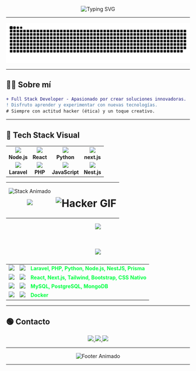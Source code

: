 <!-- Perfil README con animaciones verdes y negras estilo hacker -->

<p align="center">
  <img src="https://readme-typing-svg.demolab.com?font=Fira+Code&size=32&pause=1000&color=00FF41&background=00000000&center=true&vCenter=true&width=900&lines=console.log('Hola%2C+soy+Brandon+Gomez');Desarrollador+Full+Stack+%F0%9F%9A%80;Code+is+my+Art;Hackeando+el+universo+digital..." alt="Typing SVG" />
</p>

---

<!-- Animación Snake moviéndose (verde y negro) -->
<p align="center">
  <img src="https://raw.githubusercontent.com/Platane/snk/output/github-contribution-grid-snake-dark.svg" width="800" alt="Snake Animation" />
</p>

---

## 👨‍💻 Sobre mí

```diff
+ Full Stack Developer - Apasionado por crear soluciones innovadoras.
! Disfruto aprender y experimentar con nuevas tecnologías.
# Siempre con actitud hacker (ética) y un toque creativo.
```

---

## 🚀 Tech Stack Visual

<table>
  <tr>
    <td align="center">
      <img src="https://wallpapercave.com/wp/wp5070716.jpg" width="180"/><br/>
      <b>Node.js</b>
    </td>
    <td align="center">
      <img src="https://miro.medium.com/v2/resize:fit:4800/format:webp/1*l6s7ev65uD6otx9vV6A2AQ.png" width="180"/><br/>
      <b>React</b>
    </td>
    <td align="center">
      <img src="https://i.pinimg.com/736x/ae/b8/a6/aeb8a61183f16015337b5f5440a33ab9.jpg" width="180"/><br/>
      <b>Python</b>
    </td>
    <td align="center">
      <img src="https://media.licdn.com/dms/image/v2/D5610AQF_QdpAYl1azQ/image-shrink_800/image-shrink_800/0/1694534413671?e=2147483647&v=beta&t=VpzmhcH4lFdXrxx4sAsVjbxSINEbOREJ06m-Mo2egN0" width="180"/><br/>
      <b>next.js</b>
    </td>
  </tr>
  <tr>
    <td align="center">
      <img src="https://wallpaperaccess.com/full/1567494.png" width="180"/><br/>
      <b>Laravel</b>
    </td>
    <td align="center">
      <img src="https://s1.elespanol.com/2021/03/29/omicrono/569705523_176841925_1706x960.jpg" width="180"/><br/>
      <b>PHP</b>
    </td>
    <td align="center">
      <img src="https://s0.smartresize.com/wallpaper/797/913/HD-wallpaper-javascript-black-logo-programming-language-grid-metal-background-javascript-artwork-creative-programming-language-signs-javascript-logo.jpg" width="180"/><br/>
      <b>JavaScript</b>
    </td>
    <td align="center">
      <img src="https://maybe.works/media/blogs/why-is-the-nestjs-framework-a-great-option-for-web-development/1100x600.jpg" width="180"/><br/>
      <b>Nest.js</b>
    </td>
  </tr>
</table>

<!-- Presentación con dos columnas alineadas sin bordes -->
<table align="center" style="border: none; border-collapse: collapse;">
  <tr>
    <td style="border: none; vertical-align: top;">
      <p align="center">
        <img src="https://readme-typing-svg.demolab.com?font=Fira+Mono&pause=1000&color=00FF41&background=00000000&width=600&lines=Laravel+%F0%9F%91%8D;PHP+%F0%9F%9A%80;Python+%F0%9F%90%8D;React+%E2%9C%A8;Node.js+%F0%9F%92%BB;NestJS+%F0%9F%9A%A8;Next.js+%F0%9F%9A%80;Prisma+%F0%9F%8C%8D;PostgreSQL+%F0%9F%92%BE;MySQL+%F0%9F%93%8A;MongoDB+%F0%9F%92%A1;Tailwind+%F0%9F%92%A8;Bootstrap+%F0%9F%92%96;CSS+Nativo+%F0%9F%96%8B%EF%B8%8F;Docker+%F0%9F%A7%A1" alt="Stack Animado" />
      </p>
      <p align="center">
        <img src="https://github-readme-stats.vercel.app/api?username=123Brandongomez&show_icons=true&theme=algolia&hide_border=true&bg_color=00000000&title_color=00FF41&icon_color=00FF41&text_color=00FF41" />
      </p>
    </td>
    <td style="border: none; vertical-align: top;">
      <h1 align="center">
        <img src="https://media.giphy.com/media/v1.Y2lkPTc5MGI3NjExNXpoZHQxOWdkenMxNHl5eGsxNzRxYXcxbzR5M2pmZGdjYzYyeHM0YiZlcD12MV9naWZzX3NlYXJjaCZjdD1n/QpVUMRUJGokfqXyfa1/giphy.gif" alt="Hacker GIF" />
      </h1>
    </td>
  </tr>
</table>

<p align="center">
  <img src="https://raw.githubusercontent.com/rodrigograca31/rodrigograca31/master/matrix.svg" width="600"/>
</p>

<h1 align="center">
  <img src="https://readme-typing-svg.demolab.com?font=Fira+Code&size=28&pause=1000&color=00FF41&center=true&vCenter=true&width=700&lines=🔥+Bienvenido+a+mi+Mundo+Backend+con+NestJS+%F0%9F%94%AE;💻+Fullstack+Developer+%7C+Matrix+Mode+On" />
</h1>

<div align="center">

<table>
  <tr>
    <td><img src="https://img.shields.io/badge/-Backend-00FF41?style=for-the-badge" /></td>
    <td>
      <img src="https://skillicons.dev/icons?i=laravel,php,python,nodejs,nestjs,prisma" />
    </td>
    <td><b style="color:#00FF41;">Laravel, PHP, Python, Node.js, NestJS, Prisma</b></td>
  </tr>
  <tr>
    <td><img src="https://img.shields.io/badge/-Frontend-00FF41?style=for-the-badge" /></td>
    <td>
      <img src="https://skillicons.dev/icons?i=react,nextjs,tailwind,bootstrap,css" />
    </td>
    <td><b style="color:#00FF41;">React, Next.js, Tailwind, Bootstrap, CSS Nativo</b></td>
  </tr>
  <tr>
    <td><img src="https://img.shields.io/badge/-Bases%20de%20Datos-00FF41?style=for-the-badge" /></td>
    <td>
      <img src="https://skillicons.dev/icons?i=mysql,postgres,mongodb" />
    </td>
    <td><b style="color:#00FF41;">MySQL, PostgreSQL, MongoDB</b></td>
  </tr>
  <tr>
    <td><img src="https://img.shields.io/badge/-DevOps-00FF41?style=for-the-badge" /></td>
    <td>
      <img src="https://skillicons.dev/icons?i=docker" />
    </td>
    <td><b style="color:#00FF41;">Docker</b></td>
  </tr>
</table>

</div>

---

## 🟢 Contacto

<p align="center">
  <a href="mailto:brandon@ejemplo.com">
    <img src="https://img.shields.io/badge/email-00FF41?style=for-the-badge&logo=gmail&logoColor=black&labelColor=000000" />
  </a>
  <a href="https://linkedin.com/in/TuPerfilLinkedin">
    <img src="https://img.shields.io/badge/LinkedIn-00FF41?style=for-the-badge&logo=linkedin&logoColor=black&labelColor=000000" />
  </a>
  <a href="https://twitter.com/TuUsuarioAzul">
    <img src="https://img.shields.io/badge/twitter-00FF41?style=for-the-badge&logo=twitter&logoColor=black&labelColor=000000" />
  </a>
</p>

---

<p align="center">
  <img src="https://readme-typing-svg.demolab.com?font=Fira+Code&size=24&pause=1000&color=00FF41&background=00000000&center=true&vCenter=true&width=700&lines=Siempre+en+modo+hacker!;La+creatividad+es+mi+superpoder...;Let's+code+the+future+%F0%9F%9A%80" alt="Footer Animado" />
</p>

---
